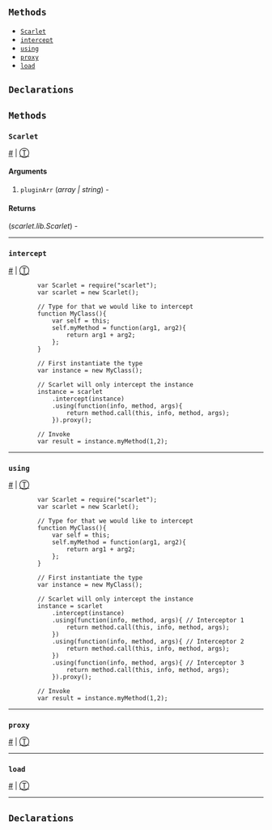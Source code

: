 ## `Methods`
* [`Scarlet`][0]
* [`intercept`][1]
* [`using`][2]
* [`proxy`][3]
* [`load`][4]

## `Declarations`

## `Methods`

### `Scarlet`

[\#][0] | [Ⓣ][5]



#### Arguments
1. `pluginArr` (*array | string*) - 

#### Returns  
  
(*scarlet.lib.Scarlet*) - 

---



### `intercept`

[\#][1] | [Ⓣ][5]



            var Scarlet = require("scarlet");
            var scarlet = new Scarlet();
    
            // Type for that we would like to intercept
            function MyClass(){
                var self = this;
                self.myMethod = function(arg1, arg2){
                    return arg1 + arg2;
                };
            }
    
            // First instantiate the type
            var instance = new MyClass();
    
            // Scarlet will only intercept the instance
            instance = scarlet
                .intercept(instance)
                .using(function(info, method, args){
                    return method.call(this, info, method, args);
                }).proxy();
    
            // Invoke
            var result = instance.myMethod(1,2);

---



### `using`

[\#][2] | [Ⓣ][5]



            var Scarlet = require("scarlet");
            var scarlet = new Scarlet();
    
            // Type for that we would like to intercept
            function MyClass(){
                var self = this;
                self.myMethod = function(arg1, arg2){
                    return arg1 + arg2;
                };
            }
    
            // First instantiate the type
            var instance = new MyClass();
    
            // Scarlet will only intercept the instance
            instance = scarlet
                .intercept(instance)
                .using(function(info, method, args){ // Interceptor 1
                    return method.call(this, info, method, args);
                })
                .using(function(info, method, args){ // Interceptor 2
                    return method.call(this, info, method, args);
                })
                .using(function(info, method, args){ // Interceptor 3
                    return method.call(this, info, method, args);
                }).proxy();
    
            // Invoke
            var result = instance.myMethod(1,2);

---



### `proxy`

[\#][3] | [Ⓣ][5]



---



### `load`

[\#][4] | [Ⓣ][5]



---



## `Declarations`
[0]: #scarlet
[1]: #intercept
[2]: #using
[3]: #proxy
[4]: #load
[5]: #methods